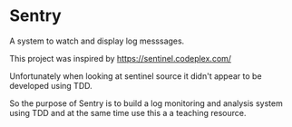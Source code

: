 # Sentry
A system to watch and display log messsages.

This project was inspired by https://sentinel.codeplex.com/

Unfortunately when looking at sentinel source it didn't appear to be developed using TDD.

So the purpose of Sentry is to build a log monitoring and analysis system using TDD and at the same time use this a a teaching resource.
